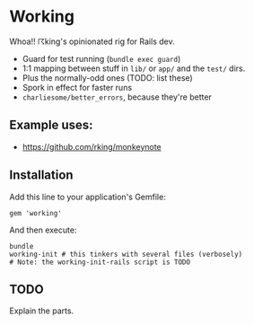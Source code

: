 # Working

Whoa!! ☈king's opinionated rig for Rails dev.

- Guard for test running (`bundle exec guard`)
- 1:1 mapping between stuff in `lib/` or `app/` and the `test/` dirs.
- Plus the normally-odd ones (TODO: list these)
- Spork in effect for faster runs
- `charliesome/better_errors`, because they're better

## Example uses:

- https://github.com/rking/monkeynote

## Installation

Add this line to your application's Gemfile:

    gem 'working'

And then execute:

    bundle
    working-init # this tinkers with several files (verbosely)
    # Note: the working-init-rails script is TODO

## TODO

Explain the parts.
